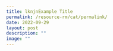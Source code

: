 ```yaml
---
title: lknjnExample Title
permalink: /resource-rm/cat/permalink/
date: 2022-09-29
layout: post
description: ""
image: ""
---
```

